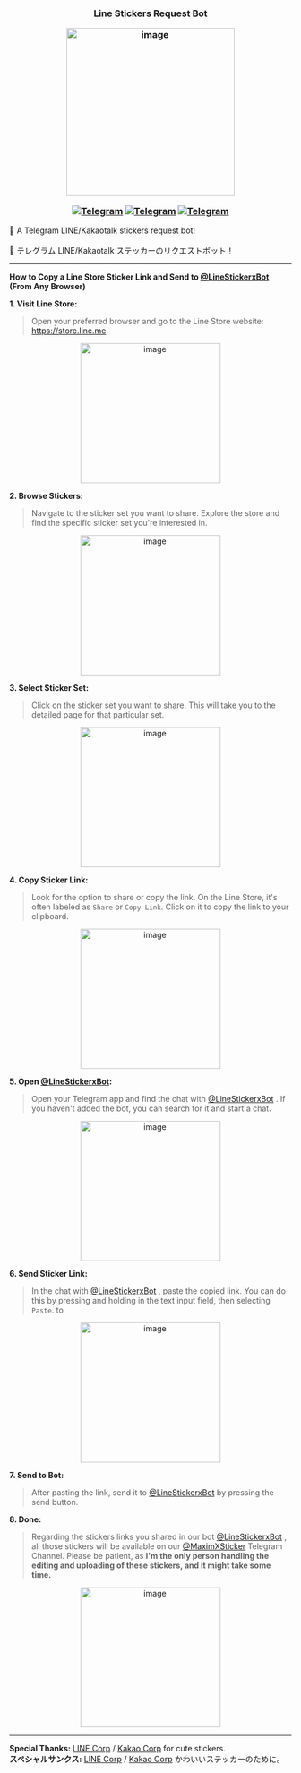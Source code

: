 <h3> <div align="center"> 
  
  **Line Stickers Request Bot**
<div align="center">
 
  [<img width="300" alt="image" src="https://telegra.ph/file/49f8504623eacfea96e12.png">](https://telegram.me/LineStickerxBot) </div>

[![Telegram](https://img.shields.io/badge/Channel-2CA5E0?style=for-the-badge&logo=telegram&logoColor=white)](https://telegram.me/MaximXSticker) [![Telegram](https://img.shields.io/badge/Group-2CA5E0?style=for-the-badge&logo=telegram&logoColor=white)](https://telegram.me/MaximXGroup) [![Telegram](https://img.shields.io/badge/Bot-2CA5E0?style=for-the-badge&logo=telegram&logoColor=white)](https://telegram.me/LineStickerxBot)

</div></h3>
📮 A Telegram  LINE/Kakaotalk stickers request bot!
<br>
<br>
📮 テレグラム LINE/Kakaotalk ステッカーのリクエストボット！
<br>

---

**How to Copy a Line Store Sticker Link and Send to [@LineStickerxBot](https://telegram.me/LineStickerxBot) (From Any Browser)**

**1. Visit Line Store:**
> Open your preferred browser and go to the Line Store website: https://store.line.me
<div align="center">
 
  [<img width="250" alt="image" src="https://telegra.ph/file/9d8fbe89230455e3cc262.jpg">](https://telegram.me/LineStickerxBot) </div>
  
**2. Browse Stickers:**
> Navigate to the sticker set you want to share. Explore the store and find the specific sticker set you're interested in.
<div align="center">
 
  [<img width="250" alt="image" src="https://telegra.ph/file/a126edc3685495f23a512.jpg">](https://telegram.me/LineStickerxBot) </div>

**3. Select Sticker Set:**
> Click on the sticker set you want to share. This will take you to the detailed page for that particular set.
<div align="center">
 
  [<img width="250" alt="image" src="https://telegra.ph/file/619d3930ef2925f247d54.jpg">](https://telegram.me/LineStickerxBot) </div>

**4. Copy Sticker Link:**
> Look for the option to share or copy the link. On the Line Store, it's often labeled as `Share` or `Copy Link`. Click on it to copy the link to your clipboard.
<div align="center">
 
  [<img width="250" alt="image" src="https://telegra.ph/file/9f777d55df4b5e6f7d355.jpg">](https://telegram.me/LineStickerxBot) </div>

**5. Open [@LineStickerxBot](https://telegram.me/LineStickerxBot):**
> Open your Telegram app and find the chat with [@LineStickerxBot](https://telegram.me/LineStickerxBot)
. If you haven't added the bot, you can search for it and start a chat.
<div align="center">
 
  [<img width="250" alt="image" src="https://telegra.ph/file/685c6c1aa0bfedd925262.jpg">](https://telegram.me/LineStickerxBot) </div>

**6. Send Sticker Link:**
> In the chat with [@LineStickerxBot](https://telegram.me/LineStickerxBot)
, paste the copied link. You can do this by pressing and holding in the text input field, then selecting `Paste`. to
<div align="center">
 
  [<img width="250" alt="image" src="https://telegra.ph/file/0ff2091ea9b52aa558360.jpg">](https://telegram.me/LineStickerxBot) </div>

**7. Send to Bot:**
> After pasting the link, send it to [@LineStickerxBot](https://telegram.me/LineStickerxBot) by pressing the send button.

**8. Done:**
> Regarding the stickers links you shared in our bot [@LineStickerxBot](https://telegram.me/LineStickerxBot)
, all those stickers will be available on our [@MaximXSticker](https://telegram.me/MaximXSticker) Telegram Channel. Please be patient, as **I'm the only person handling the editing and uploading of these stickers, and it might take some time.**

<div align="center">

  [<img width="250" alt="image" src="https://telegra.ph/file/b7a0188857694bc6c76d7.jpg">](https://telegram.me/LineStickerxBot) </div>

---

**Special Thanks:** [LINE Corp](https://linecorp.com/) / [Kakao Corp](http://www.kakaocorp.com/) for cute stickers.
<br>
  **スペシャルサンクス:** [LINE Corp](https://linecorp.com/) / [Kakao Corp](http://www.kakaocorp.com/) かわいいステッカーのために。
